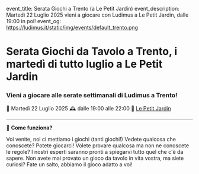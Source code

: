 event_title: Serata Giochi a Trento (a Le Petit Jardin)
event_description: Martedì 22 Luglio 2025 vieni a giocare con Ludimus a Le Petit Jardin, dalle 19:00 in poi!
event_og: https://ludimus.it/static/img/events/default_trento.png

# Serata Giochi da Tavolo a Trento, i martedì di tutto luglio a Le Petit Jardin

### Vieni a giocare alle serate settimanali di Ludimus a Trento!

📅 Martedì 22 Luglio 2025
🕰 dalle 19:00 alle 22:00
📍 [Le Petit Jardin](https://maps.app.goo.gl/KcvirXxa3RBBwL2BA)

---

🎲 **Come funziona?**

Voi venite, noi ci mettiamo i giochi (tanti giochi!)
Vedete qualcosa che conoscete? Potete giocarci!
Volete provare qualcosa ma non ne conoscete le regole? I nostri esperti saranno pronti a spiegarvi tutto quel che c'è da sapere.
Non avete mai provato un gioco da tavolo in vita vostra, ma siete curiosi? Fate un salto, abbiamo il gioco adatto a voi!